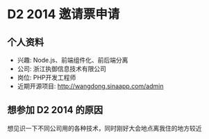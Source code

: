 # D2 2014 邀请票申请

## 个人资料

- 兴趣: Node.js、前端组件化、前后端分离
- 公司: 浙江执御信息技术有限公司
- 岗位: PHP开发工程师
- 近期开源项目: http://wangdong.sinaapp.com/admin

## 想参加 D2 2014 的原因

想见识一下不同公司用的各种技术，同时刚好大会地点离我住的地方较近
